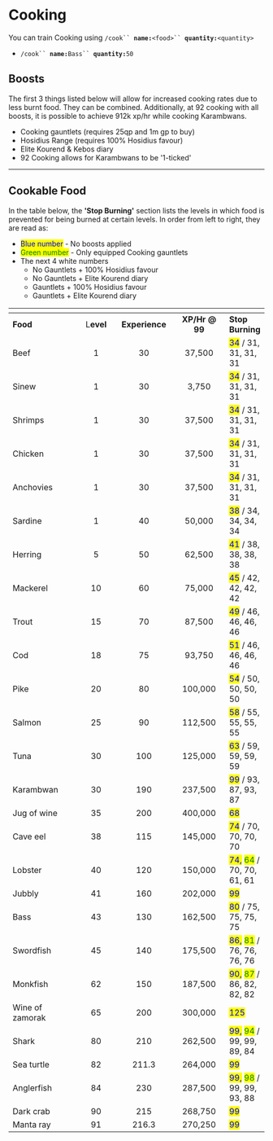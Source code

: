 # Cooking

You can train Cooking using `/cook`` `**`name:`**`<food>`` `**`quantity:`**`<quantity>`

* `/cook`` `**`name:`**`Bass`` `**`quantity:`**`50`

## Boosts

The first 3 things listed below will allow for increased cooking rates due to less burnt food. They can be combined. Additionally, at 92 cooking with all boosts, it is possible to achieve 912k xp/hr while cooking Karambwans.

* Cooking gauntlets (requires 25qp and 1m gp to buy)
* Hosidius Range (requires 100% Hosidius favour)
* Elite Kourend & Kebos diary
* 92 Cooking allows for Karambwans to be '1-ticked'

***

## Cookable Food

In the table below, the **'Stop Burning'** section lists the levels in which food is prevented for being burned at certain levels. In order from left to right, they are read as:

* <mark style="color:blue;">Blue number</mark> - No boosts applied
* <mark style="color:green;">Green number</mark> - Only equipped Cooking gauntlets
* The next 4 white numbers
  * No Gauntlets + 100% Hosidius favour
  * No Gauntlets + Elite Kourend diary
  * Gauntlets + 100% Hosidius favour
  * Gauntlets + Elite Kourend diary

<table data-header-hidden><thead><tr><th width="189"></th><th width="95" align="center"></th><th width="124" align="center"></th><th width="133" align="center"></th><th></th></tr></thead><tbody><tr><td><strong>Food</strong></td><td align="center">L<strong>evel</strong></td><td align="center"><strong>Experience</strong></td><td align="center"><strong>XP/Hr @ 99</strong></td><td><strong>Stop Burning</strong></td></tr><tr><td>Beef</td><td align="center">1</td><td align="center">30</td><td align="center">37,500</td><td><mark style="color:blue;">34</mark> / 31, 31, 31, 31</td></tr><tr><td>Sinew</td><td align="center">1</td><td align="center">30</td><td align="center">3,750</td><td><mark style="color:blue;">34</mark> / 31, 31, 31, 31</td></tr><tr><td>Shrimps</td><td align="center">1</td><td align="center">30</td><td align="center">37,500</td><td><mark style="color:blue;">34</mark> / 31, 31, 31, 31</td></tr><tr><td>Chicken</td><td align="center">1</td><td align="center">30</td><td align="center">37,500</td><td><mark style="color:blue;">34</mark> / 31, 31, 31, 31</td></tr><tr><td>Anchovies</td><td align="center">1</td><td align="center">30</td><td align="center">37,500</td><td><mark style="color:blue;">34</mark> / 31, 31, 31, 31</td></tr><tr><td>Sardine</td><td align="center">1</td><td align="center">40</td><td align="center">50,000</td><td><mark style="color:blue;">38</mark> / 34, 34, 34, 34</td></tr><tr><td>Herring</td><td align="center">5</td><td align="center">50</td><td align="center">62,500</td><td><mark style="color:blue;">41</mark> / 38, 38, 38, 38</td></tr><tr><td>Mackerel</td><td align="center">10</td><td align="center">60</td><td align="center">75,000</td><td><mark style="color:blue;">45</mark> / 42, 42, 42, 42</td></tr><tr><td>Trout</td><td align="center">15</td><td align="center">70</td><td align="center">87,500</td><td><mark style="color:blue;">49</mark> / 46, 46, 46, 46</td></tr><tr><td>Cod</td><td align="center">18</td><td align="center">75</td><td align="center">93,750</td><td><mark style="color:blue;">51</mark> / 46, 46, 46, 46</td></tr><tr><td>Pike</td><td align="center">20</td><td align="center">80</td><td align="center">100,000</td><td><mark style="color:blue;">54</mark> / 50, 50, 50, 50</td></tr><tr><td>Salmon</td><td align="center">25</td><td align="center">90</td><td align="center">112,500</td><td><mark style="color:blue;">58</mark> / 55, 55, 55, 55</td></tr><tr><td>Tuna</td><td align="center">30</td><td align="center">100</td><td align="center">125,000</td><td><mark style="color:blue;">63</mark> / 59, 59, 59, 59</td></tr><tr><td>Karambwan</td><td align="center">30</td><td align="center">190</td><td align="center">237,500</td><td><mark style="color:blue;">99</mark> / 93, 87, 93, 87</td></tr><tr><td>Jug of wine</td><td align="center">35</td><td align="center">200</td><td align="center">400,000</td><td><mark style="color:blue;">68</mark></td></tr><tr><td>Cave eel</td><td align="center">38</td><td align="center">115</td><td align="center">145,000</td><td><mark style="color:blue;">74</mark> / 70, 70, 70, 70</td></tr><tr><td>Lobster</td><td align="center">40</td><td align="center">120</td><td align="center">150,000</td><td><mark style="color:blue;">74,</mark> <mark style="color:green;">64</mark> / 70, 70, 61, 61</td></tr><tr><td>Jubbly</td><td align="center">41</td><td align="center">160</td><td align="center">202,000</td><td><mark style="color:blue;">99</mark></td></tr><tr><td>Bass</td><td align="center">43</td><td align="center">130</td><td align="center">162,500</td><td><mark style="color:blue;">80</mark> / 75, 75, 75, 75</td></tr><tr><td>Swordfish</td><td align="center">45</td><td align="center">140</td><td align="center">175,500</td><td><mark style="color:blue;">86,</mark> <mark style="color:green;">81</mark> / 76, 76, 76, 76</td></tr><tr><td>Monkfish</td><td align="center">62</td><td align="center">150</td><td align="center">187,500</td><td><mark style="color:blue;">90,</mark> <mark style="color:green;">87</mark> / 86, 82, 82, 82</td></tr><tr><td>Wine of zamorak</td><td align="center">65</td><td align="center">200</td><td align="center">300,000</td><td><mark style="color:blue;">125</mark></td></tr><tr><td>Shark</td><td align="center">80</td><td align="center">210</td><td align="center">262,500</td><td><mark style="color:blue;">99,</mark> <mark style="color:green;">94</mark> / 99, 99, 89, 84</td></tr><tr><td>Sea turtle</td><td align="center">82</td><td align="center">211.3</td><td align="center">264,000</td><td><mark style="color:blue;">99</mark></td></tr><tr><td>Anglerfish</td><td align="center">84</td><td align="center">230</td><td align="center">287,500</td><td><mark style="color:blue;">99,</mark> <mark style="color:green;">98</mark> / 99, 99, 93, 88</td></tr><tr><td>Dark crab</td><td align="center">90</td><td align="center">215</td><td align="center">268,750</td><td><mark style="color:blue;">99</mark></td></tr><tr><td>Manta ray</td><td align="center">91</td><td align="center">216.3</td><td align="center">270,250</td><td><mark style="color:blue;">99</mark></td></tr></tbody></table>
